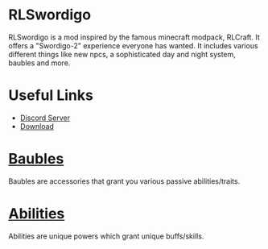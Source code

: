 # RLSwordigo
RLSwordigo is a mod inspired by the famous minecraft modpack, RLCraft. It offers a "Swordigo-2" experience everyone has wanted. It includes various different things like new npcs, a sophisticated day and night system, baubles and more.

# Useful Links
- [Discord Server](https://discord.gg/Bk4Xx4THbX)
- [Download](https://www.mediafire.com/file/8wlb26wthkaddyd/RLSwordigo+[5.6].apk/file)

# [Baubles](Baubles.md)
Baubles are accessories that grant you various passive abilities/traits.

# [Abilities](Abilities.md)
Abilities are unique powers which grant unique buffs/skills.
